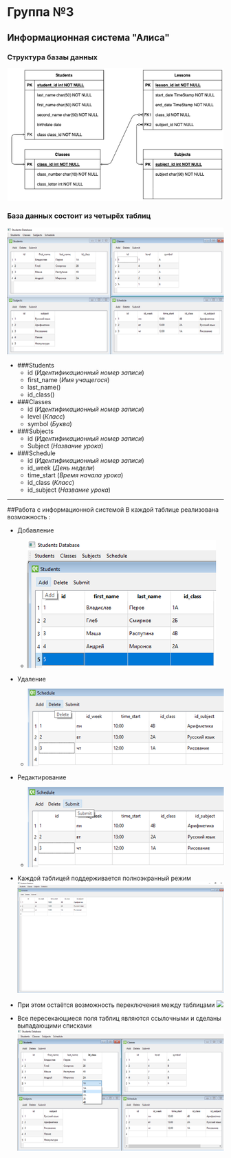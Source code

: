 # Группа №3
## Информационная система "Алиса"
### Структура базаы данных
![Структура БД](ER_diagram.png)

### База данных состоит из четырёх таблиц

![](general_form.png)

* ###Students 
  * id (_Идентификационный номер записи_)
  * first_name (_Имя учащегося_)
  * last_name()
  * id_class()
* ###Classes 
  * id (_Идентификационный номер записи_)
  * level (_Класс_)
  * symbol (_Буква_)
* ###Subjects
  * id (_Идентификационный номер записи_)
  * Subject (_Название урока_)
* ###Schedule
  * id (_Идентификационный номер записи_)
  * id_week (_День недели_)
  * time_start (_Время начала урока_)
  * id_class (_Класс_)
  * id_subject (_Название урока_)
____
##Работа с информационной системой
В каждой таблице реализована возможность :
* Добавление
  * ![](add_button.png) 

* Удаление
  * ![](delete_button.png)

* Редактирование
  * ![](submit_button.png)

* Каждой таблицей поддерживается полноэкранный режим
![](full_screen_mode.png)

* При этом остаётся возможность переключения между таблицами
![](switching.png)

* Все пересекающиеся поля таблиц являются ссылочными и сделаны выпадающими списками
![](table_intersection.png)
